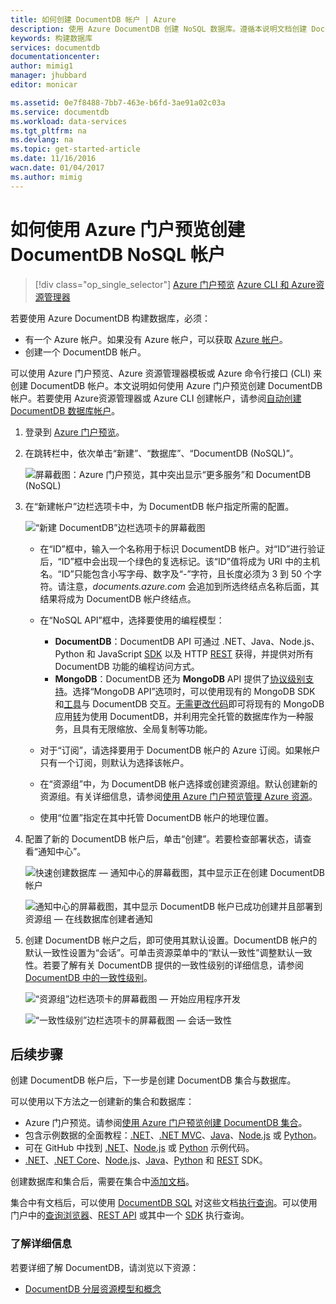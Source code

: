 ```yaml
---
title: 如何创建 DocumentDB 帐户 | Azure
description: 使用 Azure DocumentDB 创建 NoSQL 数据库。遵循本说明文档创建 DocumentDB 帐户，并开始构建运行速度飞快且可全局缩放的 NoSQL 数据库。
keywords: 构建数据库
services: documentdb
documentationcenter: 
author: mimig1
manager: jhubbard
editor: monicar

ms.assetid: 0e7f8488-7bb7-463e-b6fd-3ae91a02c03a
ms.service: documentdb
ms.workload: data-services
ms.tgt_pltfrm: na
ms.devlang: na
ms.topic: get-started-article
ms.date: 11/16/2016
wacn.date: 01/04/2017
ms.author: mimig
---
```


# 如何使用 Azure 门户预览创建 DocumentDB NoSQL 帐户
>[!div class="op_single_selector"]
[Azure 门户预览](./documentdb-create-account.md)
[Azure CLI 和 Azure资源管理器](./documentdb-automation-resource-manager-cli.md)

若要使用 Azure DocumentDB 构建数据库，必须：

- 有一个 Azure 帐户。如果没有 Azure 帐户，可以获取 [Azure 帐户](https://www.azure.cn/pricing/1rmb-trial/)。
- 创建一个 DocumentDB 帐户。

可以使用 Azure 门户预览、Azure 资源管理器模板或 Azure 命令行接口 (CLI) 来创建 DocumentDB 帐户。本文说明如何使用 Azure 门户预览创建 DocumentDB 帐户。若要使用 Azure资源管理器或 Azure CLI 创建帐户，请参阅[自动创建 DocumentDB 数据库帐户](./documentdb-automation-resource-manager-cli.md)。

1. 登录到 [Azure 门户预览](https://portal.azure.cn/)。
2. 在跳转栏中，依次单击“新建”、“数据库”、“DocumentDB (NoSQL)”。

   ![屏幕截图：Azure 门户预览，其中突出显示“更多服务”和 DocumentDB (NoSQL)](./media/documentdb-create-account/create-nosql-db-databases-json-tutorial-1.png)  

3. 在“新建帐户”边栏选项卡中，为 DocumentDB 帐户指定所需的配置。

    ![“新建 DocumentDB”边栏选项卡的屏幕截图](./media/documentdb-create-account/create-nosql-db-databases-json-tutorial-2.png)  

   - 在“ID”框中，输入一个名称用于标识 DocumentDB 帐户。对“ID”进行验证后，“ID”框中会出现一个绿色的复选标记。该“ID”值将成为 URI 中的主机名。“ID”只能包含小写字母、数字及“-”字符，且长度必须为 3 到 50 个字符。请注意，*documents.azure.com* 会追加到所选终结点名称后面，其结果将成为 DocumentDB 帐户终结点。
   - 在“NoSQL API”框中，选择要使用的编程模型：

     - **DocumentDB**：DocumentDB API 可通过 .NET、Java、Node.js、Python 和 JavaScript [SDK](./documentdb-sdk-dotnet.md) 以及 HTTP [REST](https://msdn.microsoft.com/zh-cn/library/azure/dn781481.aspx) 获得，并提供对所有 DocumentDB 功能的编程访问方式。
     - **MongoDB**：DocumentDB 还为 **MongoDB** API 提供了[协议级别支持](./documentdb-protocol-mongodb.md)。选择“MongoDB API”选项时，可以使用现有的 MongoDB SDK 和[工具](./documentdb-mongodb-mongochef.md)与 DocumentDB 交互。[无需更改代码](./documentdb-connect-mongodb-account.md)即可将现有的 MongoDB 应用[转](./documentdb-import-data.md)为使用 DocumentDB，并利用完全托管的数据库作为一种服务，且具有无限缩放、全局复制等功能。
   - 对于“订阅”，请选择要用于 DocumentDB 帐户的 Azure 订阅。如果帐户只有一个订阅，则默认为选择该帐户。
   - 在“资源组”中，为 DocumentDB 帐户选择或创建资源组。默认创建新的资源组。有关详细信息，请参阅[使用 Azure 门户预览管理 Azure 资源](../azure-resource-manager/resource-group-portal.md)。
   - 使用“位置”指定在其中托管 DocumentDB 帐户的地理位置。
4. 配置了新的 DocumentDB 帐户后，单击“创建”。若要检查部署状态，请查看“通知中心”。

   ![快速创建数据库 — 通知中心的屏幕截图，其中显示正在创建 DocumentDB 帐户](./media/documentdb-create-account/create-nosql-db-databases-json-tutorial-4.png)  

   ![通知中心的屏幕截图，其中显示 DocumentDB 帐户已成功创建并且部署到资源组 — 在线数据库创建者通知](./media/documentdb-create-account/create-nosql-db-databases-json-tutorial-5.png)  

5. 创建 DocumentDB 帐户之后，即可使用其默认设置。DocumentDB 帐户的默认一致性设置为“会话”。可单击资源菜单中的“默认一致性”调整默认一致性。若要了解有关 DocumentDB 提供的一致性级别的详细信息，请参阅 [DocumentDB 中的一致性级别](./documentdb-consistency-levels.md)。

   ![“资源组”边栏选项卡的屏幕截图 — 开始应用程序开发](./media/documentdb-create-account/create-nosql-db-databases-json-tutorial-6.png)  

   ![“一致性级别”边栏选项卡的屏幕截图 — 会话一致性](./media/documentdb-create-account/create-nosql-db-databases-json-tutorial-7.png)

[How to: Create a DocumentDB account]: #Howto
[Next steps]: #NextSteps
[documentdb-manage]: ./documentdb-manage.md

## 后续步骤
创建 DocumentDB 帐户后，下一步是创建 DocumentDB 集合与数据库。

可以使用以下方法之一创建新的集合和数据库：

- Azure 门户预览。请参阅[使用 Azure 门户预览创建 DocumentDB 集合](./documentdb-create-collection.md)。
- 包含示例数据的全面教程：[.NET](./documentdb-get-started.md)、[.NET MVC](./documentdb-dotnet-application.md)、[Java](./documentdb-java-application.md)、[Node.js](./documentdb-nodejs-application.md) 或 [Python](./documentdb-python-application.md)。
- 可在 GitHub 中找到 [.NET](./documentdb-dotnet-samples.md#database-examples/)、[Node.js](./documentdb-nodejs-samples.md#database-examples/) 或 [Python](./documentdb-python-samples.md#database-examples/) 示例代码。
- [.NET](./documentdb-sdk-dotnet.md)、[.NET Core](./documentdb-sdk-dotnet-core.md)、[Node.js](./documentdb-sdk-node.md)、[Java](./documentdb-sdk-java.md)、[Python](./documentdb-sdk-python.md) 和 [REST](https://msdn.microsoft.com/zh-cn/library/azure/mt489072.aspx) SDK。

创建数据库和集合后，需要在集合中[添加文档](./documentdb-view-json-document-explorer.md)。

集合中有文档后，可以使用 [DocumentDB SQL](./documentdb-sql-query.md) 对这些文档[执行查询](./documentdb-sql-query.md#executing-sql-queries/)。可以使用门户中的[查询浏览器](./documentdb-query-collections-query-explorer.md)、[REST API](https://msdn.microsoft.com/zh-cn/library/azure/dn781481.aspx) 或其中一个 [SDK](./documentdb-sdk-dotnet.md) 执行查询。

### 了解详细信息
若要详细了解 DocumentDB，请浏览以下资源：

- [DocumentDB 分层资源模型和概念](./documentdb-resources.md)

<!---HONumber=Mooncake_Quality_Review_1230_2016-->
